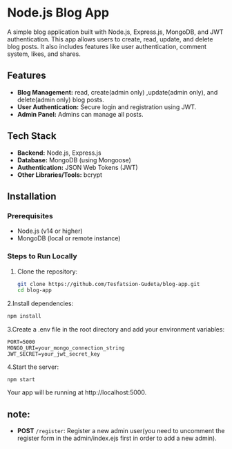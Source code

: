 # Node.js Blog App

A simple blog application built with Node.js, Express.js, MongoDB, and JWT authentication. This app allows users to create, read, update, and delete blog posts. It also includes features like user authentication, comment system, likes, and shares.

## Features
- **Blog Management:** read, create(admin only) ,update(admin only), and delete(admin only) blog posts.
- **User Authentication:** Secure login and registration using JWT.
- **Admin Panel:** Admins can manage all posts.

## Tech Stack

- **Backend:** Node.js, Express.js
- **Database:** MongoDB (using Mongoose)
- **Authentication:** JSON Web Tokens (JWT)
- **Other Libraries/Tools:** bcrypt

## Installation

### Prerequisites

- Node.js (v14 or higher)
- MongoDB (local or remote instance)

### Steps to Run Locally

1. Clone the repository:
   ```bash
   git clone https://github.com/Tesfatsion-Gudeta/blog-app.git
   cd blog-app
   
2.Install dependencies:
```bash
npm install
```
3.Create a .env file in the root directory and add your environment variables:
```
PORT=5000
MONGO_URI=your_mongo_connection_string
JWT_SECRET=your_jwt_secret_key
```
4.Start the server:
```
npm start
```
Your app will be running at http://localhost:5000.


## note:

- **POST** `/register`: Register a new admin user(you need to uncomment the register form in the admin/index.ejs first in order to add a new admin).


